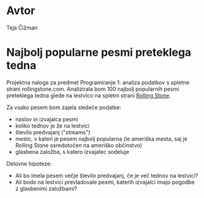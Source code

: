 # Avtor
Teja Čižman

# Najbolj popularne pesmi preteklega tedna
Projektna naloga za predmet Programiranje 1: analiza podatkov s spletne strani rollingstone.com.
Analizirala bom 100 najbolj popularnih pesmi preteklega tedna glede na lestvico
na spletni strani [Rolling Stone](https://www.rollingstone.com/charts/songs/).

Za vsako pesem bom zajela sledeče podatke:
- naslov in izvajalca pesmi
- koliko tednov je že na lestvici
- število predvajanj ("streams")
- mesto, v kateri je pesem najbolj popularna (le ameriška mesta, saj je Rolling Stone osredotočen na ameriško občinstvo)
- glasbena založba, s katero izvajalec sodeluje

Delovne hipoteze:
- Ali bo imela pesem večje število predvajanj, če je več tednov na lestvici?
- Ali bodo na lestvici prevladovale pesmi, katerih izvajalci imajo pogodbe z glasbenimi založbami?